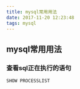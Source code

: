 ```yaml
---
title: mysql常用用法 
date: 2017-11-20 12:23:48
tags: mysql
---
```


## mysql常用用法

### 查看sql正在执行的语句
``` bash
SHOW PROCESSLIST
```
